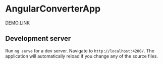 # AngularConverterApp

[DEMO LINK](https://angular-converter-app.netlify.app/)

## Development server

Run `ng serve` for a dev server. Navigate to `http://localhost:4200/`. The application will automatically reload if you change any of the source files.
